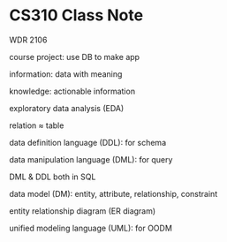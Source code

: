 # CS310 Class Note

WDR 2106

course project: use DB to make app

information: data with meaning

knowledge: actionable information

exploratory data analysis (EDA)

relation ≈ table

data definition language (DDL): for schema

data manipulation language (DML): for query

DML & DDL both in SQL

data model (DM): entity, attribute, relationship, constraint

entity relationship diagram (ER diagram)

unified modeling language (UML): for OODM
